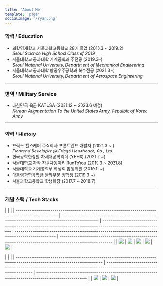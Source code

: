 ```yaml
---
title: 'About Me'
template: 'page'
socialImage: '/ryan.png'
---
```


### 학력 / Education

- 과학영재학교 서울과학고등학교 28기 졸업 (2016.3 ~ 2019.2)  
  _Seoul Science High School Class of 2019_
- 서울대학교 공과대학 기계공학과 주전공 (2019.3~)  
  _Seoul National University, Department of Mechanical Engineering_
- 서울대학교 공과대학 항공우주공학과 복수전공 (2021.3~)  
  _Seoul National University, Department of Aerospace Engineering_

---

### 병역 / Military Service

- 대한민국 육군 KATUSA (2021.12 ~ 2023.6 예정)  
  _Korean Augmentation To the United States Army, Repulbic of Korea Army_

---

### 약력 / History

- 프릭스 헬스케어 주식회사 프론트엔드 개발자 (2021.3 ~ )  
  _Frontend Developer @ Friggs Healthcare, Co., Ltd._
- 한국공학한림원 차세대공학리더 (YEHS) (2021.2 ~)
- 서울대학교 자작 자동차동아리 RunToYou (2019.3 ~ 2021.8)
- 서울대학교 기계공학부 학생회 집행위원 (2019.11 ~)
- 대통령과학장학금 물리부문 장학생 (2019.3 ~)
- 서울과학고등학교 학생회장 (2017.7 ~ 2018.7)

---

### 개발 스택 / Tech Stacks

|                                                                                                     |                                                                                                   |
| --------------------------------------------------------------------------------------------------- | ------------------------------------------------------------------------------------------------- | ------------------------------------------------------------------------------------------------------------- | --------------------------------------------------------------------------------------------------- | --------------------------------------------------------------------------------------------------------- |
| <img src="https://img.shields.io/badge/HTML5-E34F26?style=flat-square&logo=HTML5&logoColor=white"/> | <img src="https://img.shields.io/badge/CSS3-1572B6?style=flat-square&logo=CSS3&logoColor=white"/> | <img src="https://img.shields.io/badge/JavaScript-F7DF1E?style=flat-square&logo=JavaScript&logoColor=white"/> | <img src="https://img.shields.io/badge/React-61DAFB?style=flat-square&logo=React&logoColor=white"/> | <img src="https://img.shields.io/badge/ReactNative-61DAFB?style=flat-square&logo=React&logoColor=white"/> |

</p>

|                                                                                                                            |                                                                                                                        |
| -------------------------------------------------------------------------------------------------------------------------- | ---------------------------------------------------------------------------------------------------------------------- | -------------------------------------------------------------------------------------------------------- |
| <img src="https://img.shields.io/badge/Adobe Illustrator-FF9A00?style=flat-square&logo=AdobeIllustrator&logoColor=white"/> | <img src="https://img.shields.io/badge/Adobe Photoshop-31A8FF?style=flat-square&logo=AdobePhotoshop&logoColor=white"/> | <img src="https://img.shields.io/badge/Adobe Xd-FF61F6?style=flat-square&logo=AdobeXD&logoColor=white"/> |
